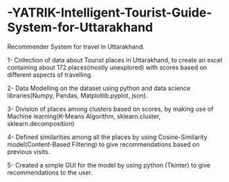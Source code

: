 # -YATRIK-Intelligent-Tourist-Guide-System-for-Uttarakhand
Recommender System for travel in Uttarakhand.

1- Collection of data about Tourist places in Uttarakhand, to create an excel containing about 172 places(mostly unexplored) with scores based on different aspects of travelling.

2- Data Modelling on the dataset using python and data science libraries(Numpy, Pandas, Matplotlib.pyplot, json).

3- Division of places among clusters based on scores, by making use of Machine learning(K-Means Algorithm, sklearn.cluster, sklearn.decomposition)

4- Defined similarities among all the places by using Cosine-Similarity model(Content-Based Filtering) to give recommendations based on previous visits.

5- Created a simple GUI for the model by using python (Tkinter) to give recommendations to the user.

